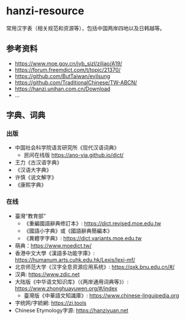 # hanzi-resource

常用汉字表（相关规范和资源等），包括中国两岸四地以及日韩越等。

## 参考资料

- <https://www.moe.gov.cn/jyb_sjzl/ziliao/A19/>
- <https://forum.freemdict.com/t/topic/21370/>
- <https://github.com/ButTaiwan/evilsung>
- <https://github.com/TraditionalChinese/TW-ABCN/>
- <https://hanzi.unihan.com.cn/Download>
- …

## 字典、词典

### 出版

- 中国社会科学院语言研究所《现代汉语词典》
  - 民间在线版 <https://ano-via.github.io/dict/>
- 王力《古汉语字典》
- 《汉语大字典》
- 许慎《说文解字》
- 《康熙字典》

### 在线

- 臺灣“教育部”
   - 《重編國語辭典修訂本》: <https://dict.revised.moe.edu.tw>
   - 《國語小字典》或《國語辭典簡編本》
   - 《異體字字典》: <https://dict.variants.moe.edu.tw>
- 萌典：<https://www.moedict.tw/>
- 香港中文大學《漢語多功能字庫》: <https://humanum.arts.cuhk.edu.hk/Lexis/lexi-mf/>
- 北京师范大学《汉字全息资源应用系统》: <https://qxk.bnu.edu.cn/#/>
- 汉典: <https://www.zdic.net>
- 大陆版《中华语文知识库》（《两岸通用词典等》）: <https://www.zhonghuayuwen.org/#/index>
  - 臺灣版《中華語文知識庫》: <https://www.chinese-linguipedia.org>
- 字统网/字統網: <https://zi.tools>
- Chinese Etymology字源: <https://hanziyuan.net>
 